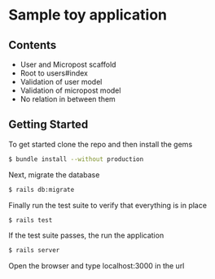 # Sample toy application
## Contents
* User and Micropost scaffold
* Root to users#index
* Validation of user model
* Validation of micropost model
* No relation in between them

## Getting Started
To get started clone the repo and then install the gems

```bash
$ bundle install --without production
```

Next, migrate the database

```bash
$ rails db:migrate
```

Finally run the test suite to verify that everything is in place

```bash
$ rails test
```

If the test suite passes, the run the application 
```bash
$ rails server
```
Open the browser and type localhost:3000 in the url

